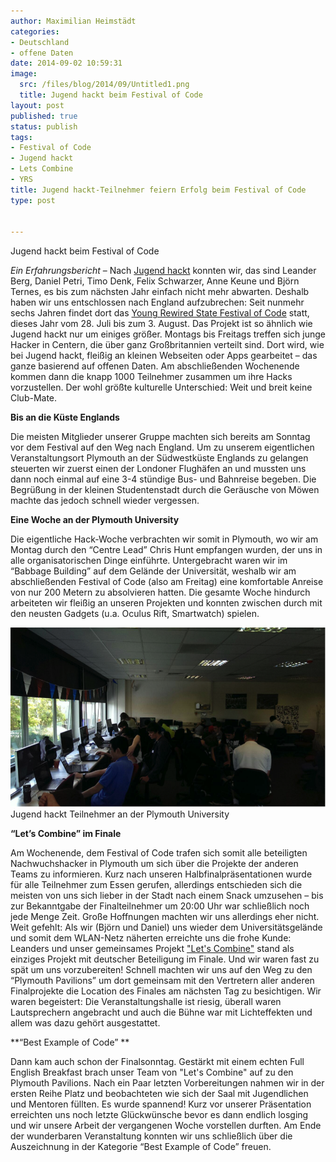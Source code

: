 ```yaml
---
author: Maximilian Heimstädt
categories:
- Deutschland
- offene Daten
date: 2014-09-02 10:59:31
image:
  src: /files/blog/2014/09/Untitled1.png
  title: Jugend hackt beim Festival of Code
layout: post
published: true
status: publish
tags:
- Festival of Code
- Jugend hackt
- Lets Combine
- YRS
title: Jugend hackt-Teilnehmer feiern Erfolg beim Festival of Code
type: post


---
```


 Jugend hackt beim Festival of Code

_Ein Erfahrungsbericht_ – Nach [Jugend hackt](http://jugendhackt.de/) konnten wir, das sind Leander Berg, Daniel Petri, Timo Denk, Felix Schwarzer, Anne Keune und Björn Ternes, es bis zum nächsten Jahr einfach nicht mehr abwarten. Deshalb haben wir uns entschlossen nach England aufzubrechen: Seit nunmehr sechs Jahren findet dort das [Young Rewired State Festival of Code](https://youngrewiredstate.org/festival-of-code) statt, dieses Jahr vom 28. Juli bis zum 3. August. Das Projekt ist so ähnlich wie Jugend hackt nur um einiges größer. Montags bis Freitags treffen sich junge Hacker in Centern, die über ganz Großbritannien verteilt sind. Dort wird, wie bei Jugend hackt, fleißig an kleinen Webseiten oder Apps gearbeitet – das ganze basierend auf offenen Daten. Am abschließenden Wochenende kommen dann die knapp 1000 Teilnehmer zusammen um ihre Hacks vorzustellen. Der wohl größte kulturelle Unterschied: Weit und breit keine Club-Mate.

**Bis an die Küste Englands**

Die meisten Mitglieder unserer Gruppe machten sich bereits am Sonntag vor dem Festival auf den Weg nach England. Um zu unserem eigentlichen Veranstaltungsort Plymouth an der Südwestküste Englands zu gelangen steuerten wir zuerst einen der Londoner Flughäfen an und mussten uns dann noch einmal auf eine 3-4 stündige Bus- und Bahnreise begeben. Die Begrüßung in der kleinen Studentenstadt durch die Geräusche von Möwen machte das jedoch schnell wieder vergessen.

**Eine Woche an der Plymouth University**

Die eigentliche Hack-Woche verbrachten wir somit in Plymouth, wo wir am Montag durch den “Centre Lead” Chris Hunt empfangen wurden, der uns in alle organisatorischen Dinge einführte. Untergebracht waren wir im “Babbage Building” auf dem Gelände der Universität, weshalb wir am abschließenden Festival of Code (also am Freitag) eine komfortable Anreise von nur 200 Metern zu absolvieren hatten. Die gesamte Woche hindurch arbeiteten wir fleißig an unseren Projekten und konnten zwischen durch mit den neusten Gadgets (u.a. Oculus Rift, Smartwatch) spielen.

![Jugend hackt Teilnehmer an der Plymouth University](/files/blog/2014/09/Untitled.png) Jugend hackt Teilnehmer an der Plymouth University

**“Let’s Combine” im Finale**

Am Wochenende, dem Festival of Code trafen sich somit alle beteiligten Nachwuchshacker in Plymouth um sich über die Projekte der anderen Teams zu informieren. Kurz nach unseren Halbfinalpräsentationen wurde für alle Teilnehmer zum Essen gerufen, allerdings entschieden sich die meisten von uns sich lieber in der Stadt nach einem Snack umzusehen – bis zur Bekanntgabe der Finalteilnehmer um 20:00 Uhr war schließlich noch jede Menge Zeit. Große Hoffnungen machten wir uns allerdings eher nicht. Weit gefehlt: Als wir (Björn und Daniel) uns wieder dem Universitätsgelände und somit dem WLAN-Netz näherten erreichte uns die frohe Kunde: Leanders und unser gemeinsames Projekt ["Let's Combine"](http://hacks.youngrewiredstate.org/events/FOC2014/let-s-combine) stand als einziges Projekt mit deutscher Beteiligung im Finale. Und wir waren fast zu spät um uns vorzubereiten! Schnell machten wir uns auf den Weg zu den “Plymouth Pavilions” um dort gemeinsam mit den Vertretern aller anderen Finalprojekte die Location des Finales am nächsten Tag zu besichtigen. Wir waren begeistert: Die Veranstaltungshalle ist riesig, überall waren Lautsprechern angebracht und auch die Bühne war mit Lichteffekten und allem was dazu gehört ausgestattet.

**“Best Example of Code” **

Dann kam auch schon der Finalsonntag. Gestärkt mit einem echten Full English Breakfast brach unser Team von "Let's Combine" auf zu den Plymouth Pavilions. Nach ein Paar letzten Vorbereitungen nahmen wir in der ersten Reihe Platz und beobachteten wie sich der Saal mit Jugendlichen und Mentoren füllten. Es wurde spannend! Kurz vor unserer Präsentation erreichten uns noch letzte Glückwünsche bevor es dann endlich losging und wir unsere Arbeit der vergangenen Woche vorstellen durften. Am Ende der wunderbaren Veranstaltung konnten wir uns schließlich über die Auszeichnung in der Kategorie “Best Example of Code” freuen.